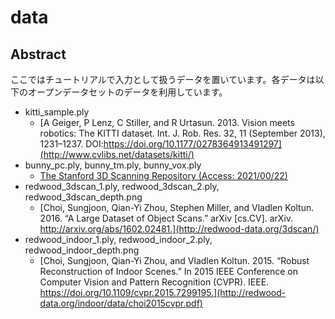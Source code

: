 # data
## Abstract
ここではチュートリアルで入力として扱うデータを置いています。各データは以下のオープンデータセットのデータを利用しています。

- kitti_sample.ply
  - [A Geiger, P Lenz, C Stiller, and R Urtasun. 2013. Vision meets robotics: The KITTI dataset. Int. J. Rob. Res. 32, 11 (September 2013), 1231–1237. DOI:https://doi.org/10.1177/0278364913491297](http://www.cvlibs.net/datasets/kitti/)
- bunny_pc.ply, bunny_tm.ply, bunny_vox.ply
  - [The Stanford 3D Scanning Repository (Access: 2021/00/22)](http://graphics.stanford.edu/data/3Dscanrep/)
- redwood_3dscan_1.ply, redwood_3dscan_2.ply, redwood_3dscan_depth.png
  - [Choi, Sungjoon, Qian-Yi Zhou, Stephen Miller, and Vladlen Koltun. 2016. “A Large Dataset of Object Scans.” arXiv [cs.CV]. arXiv. http://arxiv.org/abs/1602.02481.](http://redwood-data.org/3dscan/)
- redwood_indoor_1.ply, redwood_indoor_2.ply, redwood_indoor_depth.png
  - [Choi, Sungjoon, Qian-Yi Zhou, and Vladlen Koltun. 2015. “Robust Reconstruction of Indoor Scenes.” In 2015 IEEE Conference on Computer Vision and Pattern Recognition (CVPR). IEEE. https://doi.org/10.1109/cvpr.2015.7299195.](http://redwood-data.org/indoor/data/choi2015cvpr.pdf)
